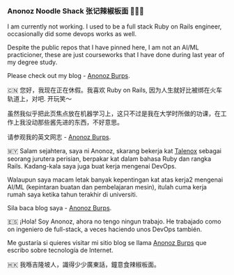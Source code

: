 ### Anonoz Noodle Shack 张记辣椒板面 🍜🇲🇾

<!--
**anonoz/anonoz** is a ✨ _special_ ✨ repository because its `README.md` (this file) appears on your GitHub profile.

Here are some ideas to get you started:

- 🔭 I’m currently working on ...
- 🌱 I’m currently learning ...
- 👯 I’m looking to collaborate on ...
- 🤔 I’m looking for help with ...
- 💬 Ask me about ...
- 📫 How to reach me: ...
- 😄 Pronouns: ...
- ⚡ Fun fact: ...
-->

I am currently not working. I used to be a full stack Ruby on Rails engineer, occasionally did some devops works as well.

Despite the public repos that I have pinned here, I am not an AI/ML practicioner, these are just courseworks that I have done during last year of my degree study.

Please check out my blog - [Anonoz Burps](https://anonoz.github.io).

🇨🇳 您好，我现在正在休假。我喜欢 Ruby on Rails, 因为人生就好比被绑在火车轨道上，对吧. 开玩笑～

虽然我似乎把此页焦点放在机器学习上，这只不过是我在大学时所做的功课，在工作上我没动那些酱先进的东西，不好意思。

请参观我的英文网志 - [Anonoz Burps](https://anonoz.github.io).

🇲🇾 Salam sejahtera, saya ni Anonoz, skarang bekerja kat [Talenox](https://www.talenox.com.my) sebagai seorang jurutera perisian, berpakar kat dalam bahasa Ruby dan rangka Rails. Kadang-kala saya juga buat kerja mengenai DevOps.

Walaupun saya macam letak banyak kepentingan kat atas kerja2 mengenai AI/ML (kepintaran buatan dan pembelajaran mesin), itulah cuma kerja rumah saya ketika tahun terakhir di universiti. 

Sila baca blog saya - [Anonoz Burps](https://anonoz.github.io).

🇪🇸 ¡Hola! Soy Anonoz, ahora no tengo ningun trabajo. He trabajado como on ingeniero de full-stack, a veces haciendo unos DevOps también.

Me gustaría si quieres visitar mi sitio blog se llama [Anonoz Burps](https://anonoz.github.io) que escribo sobre tecnología de Internet.

🇭🇰 我喺吉隆坡人，識得少少廣東話，鐘意食辣椒板面。
